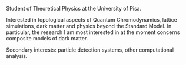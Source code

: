 Student of Theoretical Physics at the University of Pisa.

Interested in topological aspects of Quantum Chromodynamics, lattice simulations, dark matter and physics beyond the Standard Model. In particular, the research I am most interested in at the moment concerns composite models of dark matter.

Secondary interests: particle detection systems, other computational analysis.
